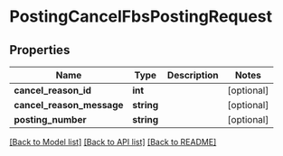 # PostingCancelFbsPostingRequest

## Properties
Name | Type | Description | Notes
------------ | ------------- | ------------- | -------------
**cancel_reason_id** | **int** |  | [optional] 
**cancel_reason_message** | **string** |  | [optional] 
**posting_number** | **string** |  | [optional] 

[[Back to Model list]](../README.md#documentation-for-models) [[Back to API list]](../README.md#documentation-for-api-endpoints) [[Back to README]](../README.md)


